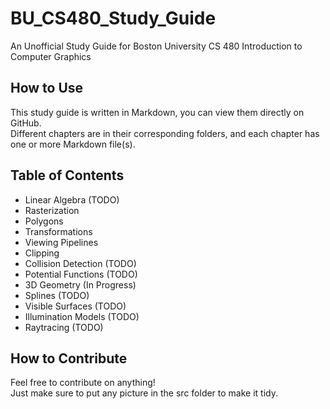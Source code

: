 # BU_CS480_Study_Guide
An Unofficial Study Guide for Boston University CS 480 Introduction to Computer Graphics

## How to Use
This study guide is written in Markdown, you can view them directly on GitHub.<br>
Different chapters are in their corresponding folders, and each chapter has one or more Markdown file(s).<br>

## Table of Contents
- Linear Algebra (TODO)
- Rasterization
- Polygons
- Transformations
- Viewing Pipelines
- Clipping
- Collision Detection (TODO)
- Potential Functions (TODO)
- 3D Geometry (In Progress)
- Splines (TODO)
- Visible Surfaces (TODO)
- Illumination Models (TODO)
- Raytracing (TODO)

## How to Contribute
Feel free to contribute on anything!<br>
Just make sure to put any picture in the src folder to make it tidy.<br>
